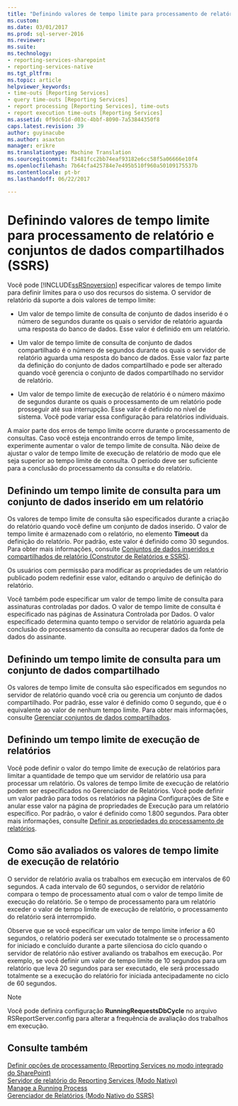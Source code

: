 ```yaml
---
title: "Definindo valores de tempo limite para processamento de relatório e conjunto de dados compartilhada (SSRS) | Microsoft Docs"
ms.custom: 
ms.date: 03/01/2017
ms.prod: sql-server-2016
ms.reviewer: 
ms.suite: 
ms.technology:
- reporting-services-sharepoint
- reporting-services-native
ms.tgt_pltfrm: 
ms.topic: article
helpviewer_keywords:
- time-outs [Reporting Services]
- query time-outs [Reporting Services]
- report processing [Reporting Services], time-outs
- report execution time-outs [Reporting Services]
ms.assetid: 0f9dc61d-d03c-4bbf-8090-7a53844350f8
caps.latest.revision: 39
author: guyinacube
ms.author: asaxton
manager: erikre
ms.translationtype: Machine Translation
ms.sourcegitcommit: f3481fcc2bb74eaf93182e6cc58f5a06666e10f4
ms.openlocfilehash: 7b64cfa425784e7e495b510f960a50109175537b
ms.contentlocale: pt-br
ms.lasthandoff: 06/22/2017

---
```

# <a name="setting-time-out-values-for-report-and-shared-dataset-processing-ssrs"></a>Definindo valores de tempo limite para processamento de relatório e conjuntos de dados compartilhados (SSRS)
  Você pode [!INCLUDE[ssRSnoversion](../../includes/ssrsnoversion-md.md)] especificar valores de tempo limite para definir limites para o uso dos recursos do sistema. O servidor de relatório dá suporte a dois valores de tempo limite:  
  
-   Um valor de tempo limite de consulta de conjunto de dados inserido é o número de segundos durante os quais o servidor de relatório aguarda uma resposta do banco de dados. Esse valor é definido em um relatório.  
  
-   Um valor de tempo limite de consulta de conjunto de dados compartilhado é o número de segundos durante os quais o servidor de relatório aguarda uma resposta do banco de dados. Esse valor faz parte da definição do conjunto de dados compartilhado e pode ser alterado quando você gerencia o conjunto de dados compartilhado no servidor de relatório.  
  
-   Um valor de tempo limite de execução de relatório é o número máximo de segundos durante os quais o processamento de um relatório pode prosseguir até sua interrupção. Esse valor é definido no nível de sistema. Você pode variar essa configuração para relatórios individuais.  
  
 A maior parte dos erros de tempo limite ocorre durante o processamento de consultas. Caso você esteja encontrando erros de tempo limite, experimente aumentar o valor de tempo limite de consulta. Não deixe de ajustar o valor de tempo limite de execução de relatório de modo que ele seja superior ao tempo limite de consulta. O período deve ser suficiente para a conclusão do processamento da consulta e do relatório.  
  
## <a name="setting-a-query-time-out-for-an-embedded-dataset-in-a-report"></a>Definindo um tempo limite de consulta para um conjunto de dados inserido em um relatório  
 Os valores de tempo limite de consulta são especificados durante a criação do relatório quando você define um conjunto de dados inserido. O valor de tempo limite é armazenado com o relatório, no elemento **Timeout** da definição do relatório. Por padrão, este valor é definido como 30 segundos. Para obter mais informações, consulte [Conjuntos de dados inseridos e compartilhados de relatório &#40;Construtor de Relatórios e SSRS&#41;](../../reporting-services/report-data/report-embedded-datasets-and-shared-datasets-report-builder-and-ssrs.md).  
  
 Os usuários com permissão para modificar as propriedades de um relatório publicado podem redefinir esse valor, editando o arquivo de definição do relatório.  
  
 Você também pode especificar um valor de tempo limite de consulta para assinaturas controladas por dados. O valor de tempo limite de consulta é especificado nas páginas de Assinatura Controlada por Dados. O valor especificado determina quanto tempo o servidor de relatório aguarda pela conclusão do processamento da consulta ao recuperar dados da fonte de dados do assinante.  
  
## <a name="setting-a-query-time-out-for-a-shared-dataset"></a>Definindo um tempo limite de consulta para um conjunto de dados compartilhado  
 Os valores de tempo limite de consulta são especificados em segundos no servidor de relatório quando você cria ou gerencia um conjunto de dados compartilhado. Por padrão, esse valor é definido como 0 segundo, que é o equivalente ao valor de nenhum tempo limite. Para obter mais informações, consulte [Gerenciar conjuntos de dados compartilhados](../../reporting-services/report-data/manage-shared-datasets.md).  
  
## <a name="setting-a-report-execution-time-out"></a>Definindo um tempo limite de execução de relatórios  
 Você pode definir o valor do tempo limite de execução de relatórios para limitar a quantidade de tempo que um servidor de relatório usa para processar um relatório. Os valores de tempo limite de execução de relatório podem ser especificados no Gerenciador de Relatórios. Você pode definir um valor padrão para todos os relatórios na página Configurações de Site e anular esse valor na página de propriedades de Execução para um relatório específico. Por padrão, o valor é definido como 1.800 segundos. Para obter mais informações, consulte [Definir as propriedades do processamento de relatórios](../../reporting-services/report-server/set-report-processing-properties.md).  
  
## <a name="how-report-execution-time-out-values-are-evaluated"></a>Como são avaliados os valores de tempo limite de execução de relatório  
 O servidor de relatório avalia os trabalhos em execução em intervalos de 60 segundos. A cada intervalo de 60 segundos, o servidor de relatório compara o tempo de processamento atual com o valor de tempo limite de execução do relatório. Se o tempo de processamento para um relatório exceder o valor de tempo limite de execução de relatório, o processamento do relatório será interrompido.  
  
 Observe que se você especificar um valor de tempo limite inferior a 60 segundos, o relatório poderá ser executado totalmente se o processamento for iniciado e concluído durante a parte silenciosa do ciclo quando o servidor de relatório não estiver avaliando os trabalhos em execução. Por exemplo, se você definir um valor de tempo limite de 10 segundos para um relatório que leva 20 segundos para ser executado, ele será processado totalmente se a execução do relatório for iniciada antecipadamente no ciclo de 60 segundos.  
  
> [!NOTE]  
>  Você pode definira configuração **RunningRequestsDbCycle** no arquivo RSReportServer.config para alterar a frequência de avaliação dos trabalhos em execução.  
  
## <a name="see-also"></a>Consulte também  
 [Definir opções de processamento &#40;Reporting Services no modo integrado do SharePoint&#41;](../../reporting-services/report-server-sharepoint/set-processing-options-reporting-services-in-sharepoint-integrated-mode.md)   
 [Servidor de relatório do Reporting Services &#40;Modo Nativo&#41;](../../reporting-services/report-server/reporting-services-report-server-native-mode.md)   
 [Manage a Running Process](../../reporting-services/subscriptions/manage-a-running-process.md)   
 [Gerenciador de Relatórios &#40;Modo Nativo do SSRS&#41;](http://msdn.microsoft.com/library/80949f9d-58f5-48e3-9342-9e9bf4e57896)  
  
  
